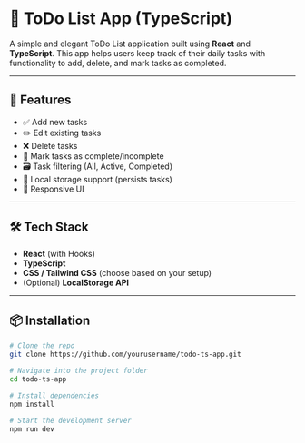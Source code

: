 # 📝 ToDo List App (TypeScript)

A simple and elegant ToDo List application built using **React** and **TypeScript**. This app helps users keep track of their daily tasks with functionality to add, delete, and mark tasks as completed.

---

## 🚀 Features

- ✅ Add new tasks
- ✏️ Edit existing tasks
- ❌ Delete tasks
- 🎯 Mark tasks as complete/incomplete
- 🗃️ Task filtering (All, Active, Completed)
- 💾 Local storage support (persists tasks)
- 📱 Responsive UI

---

## 🛠️ Tech Stack

- **React** (with Hooks)
- **TypeScript**
- **CSS / Tailwind CSS** (choose based on your setup)
- (Optional) **LocalStorage API**

---

## 📦 Installation

```bash
# Clone the repo
git clone https://github.com/yourusername/todo-ts-app.git

# Navigate into the project folder
cd todo-ts-app

# Install dependencies
npm install

# Start the development server
npm run dev

